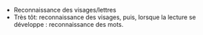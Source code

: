 - Reconnaissance des visages/lettres 
- Très tôt: reconnaissance des visages, puis, lorsque la lecture se développe : reconnaissance des mots. 